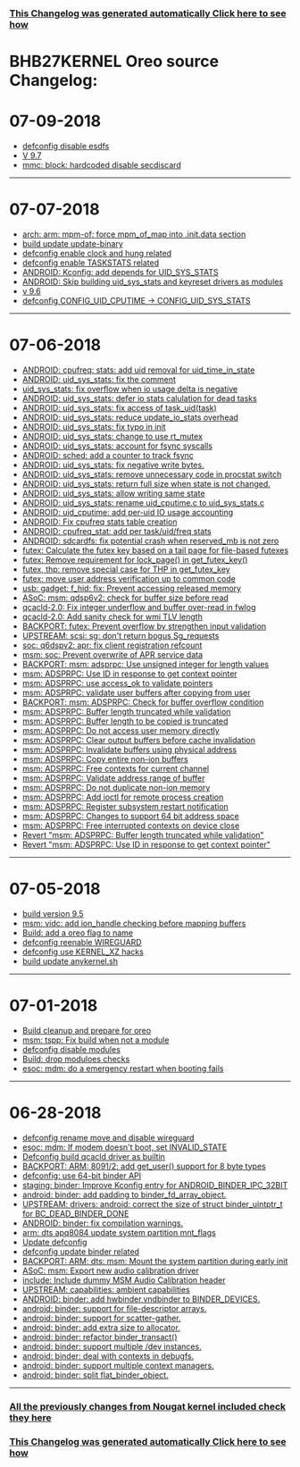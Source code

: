 ### [This Changelog was generated automatically Click here to see how](https://github.com/bhb27/BHB27Kernel/tree/N_c/build/changelog.sh)

BHB27KERNEL Oreo source Changelog:
============================================================

07-09-2018
====================

* [defconfig disable esdfs](https://github.com/bhb27/BHB27Kernel/search?q=defconfig%20disable%20esdfs&type=Commits)
* [V 9.7](https://github.com/bhb27/BHB27Kernel/search?q=V%209.7&type=Commits)
* [mmc: block: hardcoded disable secdiscard](https://github.com/bhb27/BHB27Kernel/search?q=mmc%3A%20block%3A%20hardcoded%20disable%20secdiscard&type=Commits)

***

07-07-2018
====================

* [arch: arm: mpm-of: force mpm_of_map into .init.data section](https://github.com/bhb27/BHB27Kernel/search?q=arch%3A%20arm%3A%20mpm-of%3A%20force%20mpm_of_map%20into%20.init.data%20section&type=Commits)
* [build update update-binary](https://github.com/bhb27/BHB27Kernel/search?q=build%20update%20update-binary&type=Commits)
* [defconfig enable clock and hung related](https://github.com/bhb27/BHB27Kernel/search?q=defconfig%20enable%20clock%20and%20hung%20related&type=Commits)
* [defconfig enable TASKSTATS related](https://github.com/bhb27/BHB27Kernel/search?q=defconfig%20enable%20TASKSTATS%20related&type=Commits)
* [ANDROID: Kconfig: add depends for UID_SYS_STATS](https://github.com/bhb27/BHB27Kernel/search?q=ANDROID%3A%20Kconfig%3A%20add%20depends%20for%20UID_SYS_STATS&type=Commits)
* [ANDROID: Skip building uid_sys_stats and keyreset drivers as modules](https://github.com/bhb27/BHB27Kernel/search?q=ANDROID%3A%20Skip%20building%20uid_sys_stats%20and%20keyreset%20drivers%20as%20modules&type=Commits)
* [v 9.6](https://github.com/bhb27/BHB27Kernel/search?q=v%209.6&type=Commits)
* [defconfig CONFIG_UID_CPUTIME -> CONFIG_UID_SYS_STATS](https://github.com/bhb27/BHB27Kernel/search?q=defconfig%20CONFIG_UID_CPUTIME%20->%20CONFIG_UID_SYS_STATS&type=Commits)

***

07-06-2018
====================

* [ANDROID: cpufreq: stats: add uid removal for uid_time_in_state](https://github.com/bhb27/BHB27Kernel/search?q=ANDROID%3A%20cpufreq%3A%20stats%3A%20add%20uid%20removal%20for%20uid_time_in_state&type=Commits)
* [ANDROID: uid_sys_stats: fix the comment](https://github.com/bhb27/BHB27Kernel/search?q=ANDROID%3A%20uid_sys_stats%3A%20fix%20the%20comment&type=Commits)
* [uid_sys_stats: fix overflow when io usage delta is negative](https://github.com/bhb27/BHB27Kernel/search?q=uid_sys_stats%3A%20fix%20overflow%20when%20io%20usage%20delta%20is%20negative&type=Commits)
* [ANDROID: uid_sys_stats: defer io stats calulation for dead tasks](https://github.com/bhb27/BHB27Kernel/search?q=ANDROID%3A%20uid_sys_stats%3A%20defer%20io%20stats%20calulation%20for%20dead%20tasks&type=Commits)
* [ANDROID: uid_sys_stats: fix access of task_uid(task)](https://github.com/bhb27/BHB27Kernel/search?q=ANDROID%3A%20uid_sys_stats%3A%20fix%20access%20of%20task_uid%28task%29&type=Commits)
* [ANDROID: uid_sys_stats: reduce update_io_stats overhead](https://github.com/bhb27/BHB27Kernel/search?q=ANDROID%3A%20uid_sys_stats%3A%20reduce%20update_io_stats%20overhead&type=Commits)
* [ANDROID: uid_sys_stats: fix typo in init](https://github.com/bhb27/BHB27Kernel/search?q=ANDROID%3A%20uid_sys_stats%3A%20fix%20typo%20in%20init&type=Commits)
* [ANDROID: uid_sys_stats: change to use rt_mutex](https://github.com/bhb27/BHB27Kernel/search?q=ANDROID%3A%20uid_sys_stats%3A%20change%20to%20use%20rt_mutex&type=Commits)
* [ANDROID: uid_sys_stats: account for fsync syscalls](https://github.com/bhb27/BHB27Kernel/search?q=ANDROID%3A%20uid_sys_stats%3A%20account%20for%20fsync%20syscalls&type=Commits)
* [ANDROID: sched: add a counter to track fsync](https://github.com/bhb27/BHB27Kernel/search?q=ANDROID%3A%20sched%3A%20add%20a%20counter%20to%20track%20fsync&type=Commits)
* [ANDROID: uid_sys_stats: fix negative write bytes.](https://github.com/bhb27/BHB27Kernel/search?q=ANDROID%3A%20uid_sys_stats%3A%20fix%20negative%20write%20bytes.&type=Commits)
* [ANDROID: uid_sys_stats: remove unnecessary code in procstat switch](https://github.com/bhb27/BHB27Kernel/search?q=ANDROID%3A%20uid_sys_stats%3A%20remove%20unnecessary%20code%20in%20procstat%20switch&type=Commits)
* [ANDROID: uid_sys_stats: return full size when state is not changed.](https://github.com/bhb27/BHB27Kernel/search?q=ANDROID%3A%20uid_sys_stats%3A%20return%20full%20size%20when%20state%20is%20not%20changed.&type=Commits)
* [ANDROID: uid_sys_stats: allow writing same state](https://github.com/bhb27/BHB27Kernel/search?q=ANDROID%3A%20uid_sys_stats%3A%20allow%20writing%20same%20state&type=Commits)
* [ANDROID: uid_sys_stats: rename uid_cputime.c to uid_sys_stats.c](https://github.com/bhb27/BHB27Kernel/search?q=ANDROID%3A%20uid_sys_stats%3A%20rename%20uid_cputime.c%20to%20uid_sys_stats.c&type=Commits)
* [ANDROID: uid_cputime: add per-uid IO usage accounting](https://github.com/bhb27/BHB27Kernel/search?q=ANDROID%3A%20uid_cputime%3A%20add%20per-uid%20IO%20usage%20accounting&type=Commits)
* [ANDROID: Fix cpufreq stats table creation](https://github.com/bhb27/BHB27Kernel/search?q=ANDROID%3A%20Fix%20cpufreq%20stats%20table%20creation&type=Commits)
* [ANDROID: cpufreq_stat: add per task/uid/freq stats](https://github.com/bhb27/BHB27Kernel/search?q=ANDROID%3A%20cpufreq_stat%3A%20add%20per%20task/uid/freq%20stats&type=Commits)
* [ANDROID: sdcardfs: fix potential crash when reserved_mb is not zero](https://github.com/bhb27/BHB27Kernel/search?q=ANDROID%3A%20sdcardfs%3A%20fix%20potential%20crash%20when%20reserved_mb%20is%20not%20zero&type=Commits)
* [futex: Calculate the futex key based on a tail page for file-based futexes](https://github.com/bhb27/BHB27Kernel/search?q=futex%3A%20Calculate%20the%20futex%20key%20based%20on%20a%20tail%20page%20for%20file-based%20futexes&type=Commits)
* [futex: Remove requirement for lock_page() in get_futex_key()](https://github.com/bhb27/BHB27Kernel/search?q=futex%3A%20Remove%20requirement%20for%20lock_page%28%29%20in%20get_futex_key%28%29&type=Commits)
* [futex, thp: remove special case for THP in get_futex_key](https://github.com/bhb27/BHB27Kernel/search?q=futex,%20thp%3A%20remove%20special%20case%20for%20THP%20in%20get_futex_key&type=Commits)
* [futex: move user address verification up to common code](https://github.com/bhb27/BHB27Kernel/search?q=futex%3A%20move%20user%20address%20verification%20up%20to%20common%20code&type=Commits)
* [usb: gadget: f_hid: fix: Prevent accessing released memory](https://github.com/bhb27/BHB27Kernel/search?q=usb%3A%20gadget%3A%20f_hid%3A%20fix%3A%20Prevent%20accessing%20released%20memory&type=Commits)
* [ASoC: msm: qdsp6v2: check for buffer size before read](https://github.com/bhb27/BHB27Kernel/search?q=ASoC%3A%20msm%3A%20qdsp6v2%3A%20check%20for%20buffer%20size%20before%20read&type=Commits)
* [qcacld-2.0: Fix integer underflow and buffer over-read in fwlog](https://github.com/bhb27/BHB27Kernel/search?q=qcacld-2.0%3A%20Fix%20integer%20underflow%20and%20buffer%20over-read%20in%20fwlog&type=Commits)
* [qcacld-2.0: Add sanity check for wmi TLV length](https://github.com/bhb27/BHB27Kernel/search?q=qcacld-2.0%3A%20Add%20sanity%20check%20for%20wmi%20TLV%20length&type=Commits)
* [BACKPORT: futex: Prevent overflow by strengthen input validation](https://github.com/bhb27/BHB27Kernel/search?q=BACKPORT%3A%20futex%3A%20Prevent%20overflow%20by%20strengthen%20input%20validation&type=Commits)
* [UPSTREAM: scsi: sg: don't return bogus Sg_requests](https://github.com/bhb27/BHB27Kernel/search?q=UPSTREAM%3A%20scsi%3A%20sg%3A%20don%27t%20return%20bogus%20Sg_requests&type=Commits)
* [soc: q6dspv2: apr: fix client registration refcount](https://github.com/bhb27/BHB27Kernel/search?q=soc%3A%20q6dspv2%3A%20apr%3A%20fix%20client%20registration%20refcount&type=Commits)
* [msm: soc: Prevent overwrite of APR service data](https://github.com/bhb27/BHB27Kernel/search?q=msm%3A%20soc%3A%20Prevent%20overwrite%20of%20APR%20service%20data&type=Commits)
* [BACKPORT: msm: adsprpc: Use unsigned integer for length values](https://github.com/bhb27/BHB27Kernel/search?q=BACKPORT%3A%20msm%3A%20adsprpc%3A%20Use%20unsigned%20integer%20for%20length%20values&type=Commits)
* [msm: ADSPRPC: Use ID in response to get context pointer](https://github.com/bhb27/BHB27Kernel/search?q=msm%3A%20ADSPRPC%3A%20Use%20ID%20in%20response%20to%20get%20context%20pointer&type=Commits)
* [msm: ADSPRPC: use access_ok to validate pointers](https://github.com/bhb27/BHB27Kernel/search?q=msm%3A%20ADSPRPC%3A%20use%20access_ok%20to%20validate%20pointers&type=Commits)
* [msm: ADSPRPC: validate user buffers after copying from user](https://github.com/bhb27/BHB27Kernel/search?q=msm%3A%20ADSPRPC%3A%20validate%20user%20buffers%20after%20copying%20from%20user&type=Commits)
* [BACKPORT: msm: ADSPRPC: Check for buffer overflow condition](https://github.com/bhb27/BHB27Kernel/search?q=BACKPORT%3A%20msm%3A%20ADSPRPC%3A%20Check%20for%20buffer%20overflow%20condition&type=Commits)
* [msm: ADSPRPC: Buffer length truncated while validation](https://github.com/bhb27/BHB27Kernel/search?q=msm%3A%20ADSPRPC%3A%20Buffer%20length%20truncated%20while%20validation&type=Commits)
* [msm: ADSPRPC: Buffer length to be copied is truncated](https://github.com/bhb27/BHB27Kernel/search?q=msm%3A%20ADSPRPC%3A%20Buffer%20length%20to%20be%20copied%20is%20truncated&type=Commits)
* [msm: ADSPRPC: Do not access user memory directly](https://github.com/bhb27/BHB27Kernel/search?q=msm%3A%20ADSPRPC%3A%20Do%20not%20access%20user%20memory%20directly&type=Commits)
* [msm: ADSPRPC: Clear output buffers before cache invalidation](https://github.com/bhb27/BHB27Kernel/search?q=msm%3A%20ADSPRPC%3A%20Clear%20output%20buffers%20before%20cache%20invalidation&type=Commits)
* [msm: ADSPRPC: Invalidate buffers using physical address](https://github.com/bhb27/BHB27Kernel/search?q=msm%3A%20ADSPRPC%3A%20Invalidate%20buffers%20using%20physical%20address&type=Commits)
* [msm: ADSPRPC: Copy entire non-ion buffers](https://github.com/bhb27/BHB27Kernel/search?q=msm%3A%20ADSPRPC%3A%20Copy%20entire%20non-ion%20buffers&type=Commits)
* [msm: ADSPRPC: Free contexts for current channel](https://github.com/bhb27/BHB27Kernel/search?q=msm%3A%20ADSPRPC%3A%20Free%20contexts%20for%20current%20channel&type=Commits)
* [msm: ADSPRPC: Validate address range of buffer](https://github.com/bhb27/BHB27Kernel/search?q=msm%3A%20ADSPRPC%3A%20Validate%20address%20range%20of%20buffer&type=Commits)
* [msm: ADSPRPC: Do not duplicate non-ion memory](https://github.com/bhb27/BHB27Kernel/search?q=msm%3A%20ADSPRPC%3A%20Do%20not%20duplicate%20non-ion%20memory&type=Commits)
* [msm: ADSPRPC: Add ioctl for remote process creation](https://github.com/bhb27/BHB27Kernel/search?q=msm%3A%20ADSPRPC%3A%20Add%20ioctl%20for%20remote%20process%20creation&type=Commits)
* [msm: ADSPRPC: Register subsystem restart notification](https://github.com/bhb27/BHB27Kernel/search?q=msm%3A%20ADSPRPC%3A%20Register%20subsystem%20restart%20notification&type=Commits)
* [msm: ADSPRPC: Changes to support 64 bit address space](https://github.com/bhb27/BHB27Kernel/search?q=msm%3A%20ADSPRPC%3A%20Changes%20to%20support%2064%20bit%20address%20space&type=Commits)
* [msm: ADSPRPC: Free interrupted contexts on device close](https://github.com/bhb27/BHB27Kernel/search?q=msm%3A%20ADSPRPC%3A%20Free%20interrupted%20contexts%20on%20device%20close&type=Commits)
* [Revert "msm: ADSPRPC: Buffer length truncated while validation"](https://github.com/bhb27/BHB27Kernel/search?q=Revert%20"msm%3A%20ADSPRPC%3A%20Buffer%20length%20truncated%20while%20validation"&type=Commits)
* [Revert "msm: ADSPRPC: Use ID in response to get context pointer"](https://github.com/bhb27/BHB27Kernel/search?q=Revert%20"msm%3A%20ADSPRPC%3A%20Use%20ID%20in%20response%20to%20get%20context%20pointer"&type=Commits)

***

07-05-2018
====================

* [build version 9.5](https://github.com/bhb27/BHB27Kernel/search?q=build%20version%209.5&type=Commits)
* [msm: vidc: add ion_handle checking before mapping buffers](https://github.com/bhb27/BHB27Kernel/search?q=msm%3A%20vidc%3A%20add%20ion_handle%20checking%20before%20mapping%20buffers&type=Commits)
* [Build: add a oreo flag to name](https://github.com/bhb27/BHB27Kernel/search?q=Build%3A%20add%20a%20oreo%20flag%20to%20name&type=Commits)
* [defconfig reenable WIREGUARD](https://github.com/bhb27/BHB27Kernel/search?q=defconfig%20reenable%20WIREGUARD&type=Commits)
* [defconfig use KERNEL_XZ hacks](https://github.com/bhb27/BHB27Kernel/search?q=defconfig%20use%20KERNEL_XZ%20hacks&type=Commits)
* [build update anykernel.sh](https://github.com/bhb27/BHB27Kernel/search?q=build%20update%20anykernel.sh&type=Commits)

***

07-01-2018
====================

* [Build cleanup and prepare for oreo](https://github.com/bhb27/BHB27Kernel/search?q=Build%20cleanup%20and%20prepare%20for%20oreo&type=Commits)
* [msm: tspp: Fix build when not a module](https://github.com/bhb27/BHB27Kernel/search?q=msm%3A%20tspp%3A%20Fix%20build%20when%20not%20a%20module&type=Commits)
* [defconfig disable modules](https://github.com/bhb27/BHB27Kernel/search?q=defconfig%20disable%20modules&type=Commits)
* [Build: drop moduloes checks](https://github.com/bhb27/BHB27Kernel/search?q=Build%3A%20drop%20moduloes%20checks&type=Commits)
* [esoc: mdm: do a emergency restart when booting fails](https://github.com/bhb27/BHB27Kernel/search?q=esoc%3A%20mdm%3A%20do%20a%20emergency%20restart%20when%20booting%20fails&type=Commits)

***

06-28-2018
====================

* [defconfig rename move and disable wireguard](https://github.com/bhb27/BHB27Kernel/search?q=defconfig%20rename%20move%20and%20disable%20wireguard&type=Commits)
* [esoc: mdm: If modem doesn't boot, set INVALID_STATE](https://github.com/bhb27/BHB27Kernel/search?q=esoc%3A%20mdm%3A%20If%20modem%20doesn%27t%20boot,%20set%20INVALID_STATE&type=Commits)
* [Defconfig build qcacld driver as builtin](https://github.com/bhb27/BHB27Kernel/search?q=Defconfig%20build%20qcacld%20driver%20as%20builtin&type=Commits)
* [BACKPORT: ARM: 8091/2: add get_user() support for 8 byte types](https://github.com/bhb27/BHB27Kernel/search?q=BACKPORT%3A%20ARM%3A%208091/2%3A%20add%20get_user%28%29%20support%20for%208%20byte%20types&type=Commits)
* [defconfig: use 64-bit binder API](https://github.com/bhb27/BHB27Kernel/search?q=defconfig%3A%20use%2064-bit%20binder%20API&type=Commits)
* [staging: binder: Improve Kconfig entry for ANDROID_BINDER_IPC_32BIT](https://github.com/bhb27/BHB27Kernel/search?q=staging%3A%20binder%3A%20Improve%20Kconfig%20entry%20for%20ANDROID_BINDER_IPC_32BIT&type=Commits)
* [android: binder: add padding to binder_fd_array_object.](https://github.com/bhb27/BHB27Kernel/search?q=android%3A%20binder%3A%20add%20padding%20to%20binder_fd_array_object.&type=Commits)
* [UPSTREAM: drivers: android: correct the size of struct binder_uintptr_t for BC_DEAD_BINDER_DONE](https://github.com/bhb27/BHB27Kernel/search?q=UPSTREAM%3A%20drivers%3A%20android%3A%20correct%20the%20size%20of%20struct%20binder_uintptr_t%20for%20BC_DEAD_BINDER_DONE&type=Commits)
* [ANDROID: binder: fix compilation warnings.](https://github.com/bhb27/BHB27Kernel/search?q=ANDROID%3A%20binder%3A%20fix%20compilation%20warnings.&type=Commits)
* [arm: dts apq8084 update system partition mnt_flags](https://github.com/bhb27/BHB27Kernel/search?q=arm%3A%20dts%20apq8084%20update%20system%20partition%20mnt_flags&type=Commits)
* [Update defconfig](https://github.com/bhb27/BHB27Kernel/search?q=Update%20defconfig&type=Commits)
* [defconfig update binder related](https://github.com/bhb27/BHB27Kernel/search?q=defconfig%20update%20binder%20related&type=Commits)
* [BACKPORT: ARM: dts: msm: Mount the system partition during early init](https://github.com/bhb27/BHB27Kernel/search?q=BACKPORT%3A%20ARM%3A%20dts%3A%20msm%3A%20Mount%20the%20system%20partition%20during%20early%20init&type=Commits)
* [ASoC: msm: Export new audio calibration driver](https://github.com/bhb27/BHB27Kernel/search?q=ASoC%3A%20msm%3A%20Export%20new%20audio%20calibration%20driver&type=Commits)
* [include: Include dummy MSM Audio Calibration header](https://github.com/bhb27/BHB27Kernel/search?q=include%3A%20Include%20dummy%20MSM%20Audio%20Calibration%20header&type=Commits)
* [UPSTREAM: capabilities: ambient capabilities](https://github.com/bhb27/BHB27Kernel/search?q=UPSTREAM%3A%20capabilities%3A%20ambient%20capabilities&type=Commits)
* [ANDROID: binder: add hwbinder,vndbinder to BINDER_DEVICES.](https://github.com/bhb27/BHB27Kernel/search?q=ANDROID%3A%20binder%3A%20add%20hwbinder,vndbinder%20to%20BINDER_DEVICES.&type=Commits)
* [android: binder: support for file-descriptor arrays.](https://github.com/bhb27/BHB27Kernel/search?q=android%3A%20binder%3A%20support%20for%20file-descriptor%20arrays.&type=Commits)
* [android: binder: support for scatter-gather.](https://github.com/bhb27/BHB27Kernel/search?q=android%3A%20binder%3A%20support%20for%20scatter-gather.&type=Commits)
* [android: binder: add extra size to allocator.](https://github.com/bhb27/BHB27Kernel/search?q=android%3A%20binder%3A%20add%20extra%20size%20to%20allocator.&type=Commits)
* [android: binder: refactor binder_transact()](https://github.com/bhb27/BHB27Kernel/search?q=android%3A%20binder%3A%20refactor%20binder_transact%28%29&type=Commits)
* [android: binder: support multiple /dev instances.](https://github.com/bhb27/BHB27Kernel/search?q=android%3A%20binder%3A%20support%20multiple%20/dev%20instances.&type=Commits)
* [android: binder: deal with contexts in debugfs.](https://github.com/bhb27/BHB27Kernel/search?q=android%3A%20binder%3A%20deal%20with%20contexts%20in%20debugfs.&type=Commits)
* [android: binder: support multiple context managers.](https://github.com/bhb27/BHB27Kernel/search?q=android%3A%20binder%3A%20support%20multiple%20context%20managers.&type=Commits)
* [android: binder: split flat_binder_object.](https://github.com/bhb27/BHB27Kernel/search?q=android%3A%20binder%3A%20split%20flat_binder_object.&type=Commits)

***

### [All the previously changes from Nougat kernel included check they here](https://github.com/bhb27/scripts/blob/master/etc/changelogs/Changelog_BHB27KERNEL.md)

### [This Changelog was generated automatically Click here to see how](https://github.com/bhb27/BHB27Kernel/tree/N_c/build/changelog.sh)
